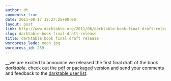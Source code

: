 ```yaml
---
author: dt
comments: true
date: 2011-08-17 12:27:25+00:00
layout: post
link: http://www.darktable.org/2011/08/darktable-book-final-draft-release/
slug: darktable-book-final-draft-release
title: darktable book final draft release
wordpress_lede: moon.jpg
wordpress_id: 259
---
```


__we are excited to announce we released the first final draft of the book _darktable_. check out the [pdf](https://sourceforge.net/projects/darktable/files/darktable/book/20110822/darktable.pdf/download) or [packaged](https://sourceforge.net/projects/darktable/files/darktable/book/20110822/darktable-book.zip/download) version and send your comments and feedback to the [darktable user list](https://lists.sourceforge.net/lists/listinfo/darktable-users).
